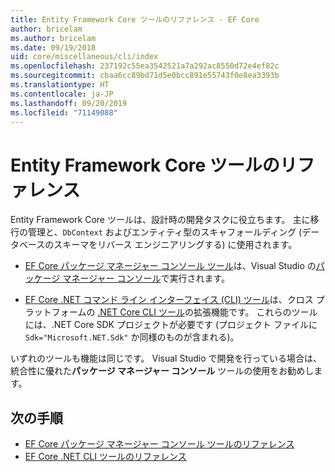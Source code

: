 ```yaml
---
title: Entity Framework Core ツールのリファレンス - EF Core
author: bricelam
ms.author: bricelam
ms.date: 09/19/2018
uid: core/miscellaneous/cli/index
ms.openlocfilehash: 237192c55ea3542521a7a292ac8550d72e4ef82c
ms.sourcegitcommit: cbaa6cc89bd71d5e0bcc891e55743f0e8ea3393b
ms.translationtype: HT
ms.contentlocale: ja-JP
ms.lasthandoff: 09/20/2019
ms.locfileid: "71149088"
---
```

# <a name="entity-framework-core-tools-reference"></a>Entity Framework Core ツールのリファレンス

Entity Framework Core ツールは、設計時の開発タスクに役立ちます。 主に移行の管理と、`DbContext` およびエンティティ型のスキャフォールディング (データベースのスキーマをリバース エンジニアリングする) に使用されます。

* [EF Core パッケージ マネージャー コンソール ツール](powershell.md)は、Visual Studio の[パッケージ マネージャー コンソール](https://docs.microsoft.com/nuget/tools/package-manager-console)で実行されます。

* [EF Core .NET コマンド ライン インターフェイス (CLI) ツール](dotnet.md)は、クロス プラットフォームの [.NET Core CLI ツール](https://docs.microsoft.com/dotnet/core/tools/)の拡張機能です。 これらのツールには、.NET Core SDK プロジェクトが必要です (プロジェクト ファイルに `Sdk="Microsoft.NET.Sdk"` か同様のものが含まれる)。

いずれのツールも機能は同じです。 Visual Studio で開発を行っている場合は、統合性に優れた**パッケージ マネージャー コンソール** ツールの使用をお勧めします。

## <a name="next-steps"></a>次の手順

* [EF Core パッケージ マネージャー コンソール ツールのリファレンス](powershell.md)
* [EF Core .NET CLI ツールのリファレンス](dotnet.md)

